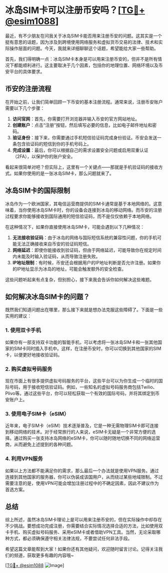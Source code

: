 # 冰岛SIM卡可以注册币安吗？[[TG💪+ @esim1088](https://t.me/s/esim1088)]

最近，有不少朋友在问我关于冰岛SIM卡能否用来注册币安的问题。这其实是一个挺有意思的话题，因为涉及到跨境使用网络服务和虚拟货币交易的法律、技术和实际操作层面的问题。今天，我就来详细聊聊这个话题，希望能给大家一些帮助。

首先，我们得明确一点：冰岛SIM卡本身是可以用来注册币安的，但并不是所有情况下都能顺利进行。这主要取决于几个因素，包括你的地理位置、网络环境以及币安平台的具体要求。

## 币安的注册流程

在开始之前，让我们简单回顾一下币安的基本注册流程。通常来说，注册币安账户需要以下几个步骤：

1. **访问官网**：首先，你需要打开浏览器并输入币安的官方网站地址。
2. **创建账户**：点击“注册”按钮，然后填写必要的信息，比如电子邮件地址和密码。
3. **验证身份**：接下来，你需要通过手机短信验证码完成身份验证。币安会发送一条包含验证码的短信到你的手机号码上。
4. **完成设置**：最后，你可以根据自己的需求设置安全问题或启用双重认证（2FA），以保护你的账户安全。

看起来很简单对吧？但实际上，这里有一个关键点——那就是手机验证码的接收方式。如果你使用的是一张冰岛SIM卡，那么问题就来了。

## 冰岛SIM卡的国际限制

冰岛作为一个欧洲国家，其电信运营商提供的SIM卡通常是基于本地网络的。这意味着，当你使用冰岛SIM卡时，你的设备会连接到冰岛的移动网络。而币安的注册过程要求你能够接收到国际通用的短信验证码，而不是仅仅依赖于本地网络。

在这种情况下，如果你直接使用冰岛SIM卡，可能会遇到以下几种情况：

1. **无法接收验证码**：由于冰岛的网络与国际短信系统的兼容性问题，你的手机可能无法正确接收来自币安的验证码短信。
2. **网络延迟**：即使你能接收到验证码，但由于网络延迟，可能导致你在规定时间内未能及时输入验证码，从而导致注册失败。
3. **IP地址限制**：有时候，币安还会根据用户的IP地址判断是否允许注册。如果你的IP地址显示为冰岛的地址，可能会触发额外的安全检查。

这些问题听起来有点复杂，但别担心，接下来我会告诉你如何解决这些难题。

## 如何解决冰岛SIM卡的问题？

既然我们知道问题出在哪里，那么接下来就是想办法克服这些障碍了。下面是一些实用的建议：

### 1. 使用双卡手机

如果你有一部支持双卡功能的智能手机，可以考虑将一张冰岛SIM卡和一张其他国家的SIM卡同时插入手机中。这样，在注册币安时，你可以切换到其他国家的SIM卡，以便更好地接收验证码。

### 2. 购买虚拟号码服务

现在市面上有很多提供虚拟号码服务的平台，这些平台可以为你生成一个临时的国际号码，用于接收短信验证码。例如，一些知名的虚拟号码服务商包括Twilio、Plivo等。通过这些平台，你可以轻松获取一个有效的国际号码，并将其绑定到币安账户上。

### 3. 使用电子SIM卡（eSIM）

近年来，电子SIM卡（eSIM）技术逐渐普及，它是一种无需物理SIM卡即可连接到移动网络的技术。对于经常旅行的人来说，eSIM卡无疑是一个非常方便的选择。通过购买一张支持冰岛网络的eSIM卡，你可以随时随地切换不同的网络运营商，从而避免上述提到的各种问题。

### 4. 利用VPN服务

如果以上方法都不能满足你的需求，那么最后一个办法就是使用VPN服务。通过连接到其他国家的服务器，你可以伪装成该国用户，从而绕过某些地域限制。不过需要注意的是，使用VPN可能会增加注册过程中的不确定因素，因此不建议作为首选方案。

## 总结

综上所述，虽然冰岛SIM卡理论上是可以用来注册币安的，但在实际操作中却存在不少挑战。要想成功完成注册，你需要结合实际情况选择合适的方法，比如使用双卡手机、购买虚拟号码服务、采用eSIM卡或者借助VPN工具。当然，无论采取哪种方式，都必须确保遵守相关法律法规，不要尝试任何非法手段。

希望这篇文章能帮到大家！如果你还有其他疑问，欢迎随时留言讨论。记得关注我们的频道，获取更多有趣的内容哦~ 

[[TG💪+ @esim1088](https://t.me/s/esim1088) ![Image](https://i.postimg.cc/4NQfJmqS/Snipaste-2025-05-13-00-14-12.png)]